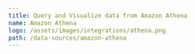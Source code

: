 ```yaml
---
title: Query and Visualize data from Amazon Athena
name: Amazon Athena
logo: /assets/images/integrations/athena.png
path: /data-sources/amazon-athena
---
```

